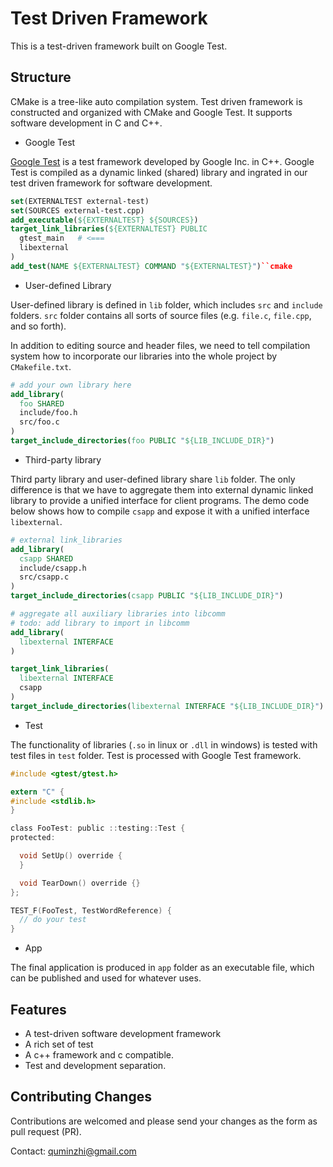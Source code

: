 # Test Driven Framework

This is a test-driven framework built on Google Test.

## Structure

CMake is a tree-like auto compilation system. Test driven framework is
constructed and organized with CMake and Google Test. It supports software
development in C and C++.

- Google Test

[Google Test](https://github.com/google/googletest) is a test framework
developed by Google Inc. in C++. Google Test is compiled as a dynamic linked
(shared) library and ingrated in our test driven framework for software
development.

```cmake
set(EXTERNALTEST external-test)
set(SOURCES external-test.cpp)
add_executable(${EXTERNALTEST} ${SOURCES})
target_link_libraries(${EXTERNALTEST} PUBLIC 
  gtest_main   # <===
  libexternal 
)
add_test(NAME ${EXTERNALTEST} COMMAND "${EXTERNALTEST}")``cmake
```

- User-defined Library

User-defined library is defined in `lib` folder, which includes `src` and
`include` folders. `src` folder contains all sorts of source files (e.g.
`file.c`, `file.cpp`, and so forth).

In addition to editing source and header files, we need to tell compilation
system how to incorporate our libraries into the whole project by
`CMakefile.txt`.

```cmake
# add your own library here
add_library(
  foo SHARED
  include/foo.h
  src/foo.c
)
target_include_directories(foo PUBLIC "${LIB_INCLUDE_DIR}")
```

- Third-party library

Third party library and user-defined library share `lib` folder. The only
difference is that we have to aggregate them into external dynamic linked
library to provide a unified interface for client programs. The demo code below 
shows how to compile `csapp` and expose it with a unified interface `libexternal`.

```cmake
# external link_libraries
add_library(
  csapp SHARED
  include/csapp.h
  src/csapp.c
)
target_include_directories(csapp PUBLIC "${LIB_INCLUDE_DIR}")

# aggregate all auxiliary libraries into libcomm 
# todo: add library to import in libcomm
add_library(
  libexternal INTERFACE
)

target_link_libraries(
  libexternal INTERFACE
  csapp
)
target_include_directories(libexternal INTERFACE "${LIB_INCLUDE_DIR}")
```

- Test

The functionality of libraries (`.so` in linux or `.dll` in windows) is tested
with test files in `test` folder. Test is processed with Google Test framework.

```c
#include <gtest/gtest.h>

extern "C" {
#include <stdlib.h>
}

class FooTest: public ::testing::Test {
protected:

  void SetUp() override {
  }

  void TearDown() override {}
};

TEST_F(FooTest, TestWordReference) {
  // do your test
}
```

- App

The final application is produced in `app` folder as an executable file, which
can be published and used for whatever uses.

## Features

- A test-driven software development framework
- A rich set of test
- A c++ framework and c compatible.
- Test and development separation.

## Contributing Changes

Contributions are welcomed and please send your changes as the form as pull
request (PR).

Contact: quminzhi@gmail.com

